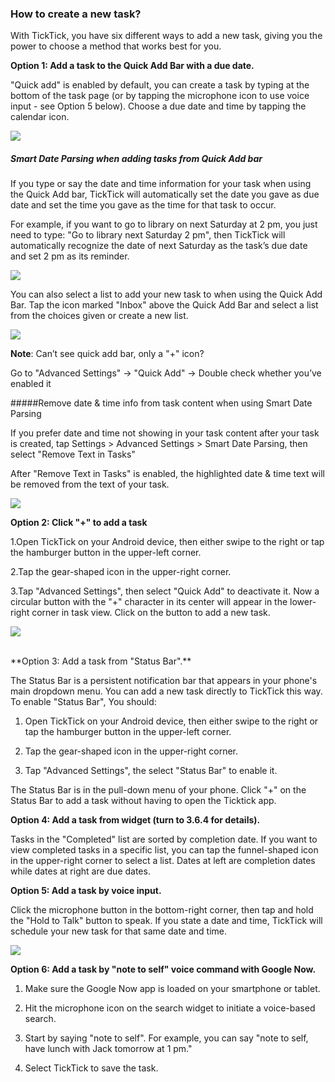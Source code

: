 ### How to create a new task?

With TickTick, you have six different ways to add a new task, giving you the power to choose a method that works best for you.


**Option 1: Add a task to the Quick Add Bar with a due date.**

"Quick add" is enabled by default, you can create a task by typing at the bottom of the task page (or by tapping the microphone icon to use voice input - see Option 5 below). Choose a due date and time by tapping the calendar icon.
 
![](addtask11.png)


##### **Smart Date Parsing when adding tasks from Quick Add bar**


If you type or say the date and time information for your task when using the Quick Add bar, TickTick will automatically set the date you gave as due date and set the time you gave as the time for that task to occur.

For example, if you want to go to library on next Saturday at 2 pm, you just need to type: "Go to library next Saturday 2 pm", then TickTick will automatically recognize the date of next Saturday as the task’s due date and set 2 pm as its reminder.

![](smartdate12.jpg)

You can also select a list to add your new task to when using the Quick Add Bar. Tap the icon marked "Inbox" above the Quick Add Bar and select a list from the choices given or create a new list.  

![](quickaddlist121.jpg)


**Note**: Can’t see quick add bar, only a "+" icon?

Go to "Advanced Settings" -> "Quick Add" -> Double check whether you’ve enabled it

#####Remove date & time info from task content when using Smart Date Parsing

If you prefer date and time not showing in your task content after your task is created, tap Settings > Advanced Settings > Smart Date Parsing, then select "Remove Text in Tasks"

After "Remove Text in Tasks" is enabled, the highlighted date & time text will be removed from the text of your task.

![](removetext.png)


**Option 2: Click "+" to add a task**

1.Open TickTick on your Android device, then either swipe to the right or tap the hamburger button in the upper-left corner.

2.Tap the gear-shaped icon in the upper-right corner.

3.Tap "Advanced Settings", then select "Quick Add" to deactivate it. Now a circular button with the "+" character in its center will appear in the lower-right corner in task view. Click on the button to add a new task.


![](+back.jpg)

<br />
**Option 3: Add a task from "Status Bar".**

The Status Bar is a persistent notification bar that appears in your phone's main dropdown menu. You can add a new task directly to TickTick this way. To enable "Status Bar", You should:

1. Open TickTick on your Android device, then either swipe to the right or tap the hamburger button in the upper-left corner.

2. Tap the gear-shaped icon in the upper-right corner.

3. Tap "Advanced Settings", the select "Status Bar" to enable it.

The Status Bar is in the pull-down menu of your phone. Click "+" on the Status Bar to add a task without having to open the Ticktick app.

**Option 4: Add a task from widget (turn to 3.6.4 for details).**

Tasks in the "Completed" list are sorted by completion date. If you want to view completed tasks in a specific list, you can tap the funnel-shaped icon in the upper-right corner to select a list. Dates at left are completion dates while dates at right are due dates.


**Option 5: Add a task by voice input.**

Click the microphone button in the bottom-right corner, then tap and hold the "Hold to Talk" button to speak. If you state a date and time, TickTick will schedule your new task for that same date and time.

![](voiceinput.png)


**Option 6: Add a task by "note to self" voice command with Google Now.**

1. Make sure the Google Now app is loaded on your smartphone or tablet.

2. Hit the microphone icon on the search widget to initiate a voice-based search.

3. Start by saying "note to self". For example, you can say "note to self, have lunch with Jack tomorrow at 1 pm."

4. Select TickTick to save the task. 


